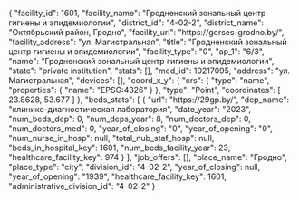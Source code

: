 {
    "facility_id": 1601,
    "facility_name": "Гродненский зональный центр гигиены и эпидемиологии",
    "district_id": "4-02-2",
    "district_name": "Октябрьский район, Гродно",
    "facility_url": "https:\/\/gorses-grodno.by\/",
    "facility_address": "ул. Магистральная",
    "title": "Гродненский зональный центр гигиены и эпидемиологии",
    "facility_type": "0",
    "ap_1": "6\/3",
    "name": "Гродненский зональный центр гигиены и эпидемиологии",
    "state": "private institution",
    "stats": [],
    "med_id": 10217095,
    "address": "ул. Магистральная",
    "devices": [],
    "coord_x_y": {
        "crs": {
            "type": "name",
            "properties": {
                "name": "EPSG:4326"
            }
        },
        "type": "Point",
        "coordinates": [
            23.8628,
            53.677
        ]
    },
    "beds_stats": [
        {
            "url": "https:\/\/29gp.by\/",
            "dep_name": "клинико-диагностическая лаборатория",
            "date_year": "2023",
            "num_beds_dep": 0,
            "num_deps_year": 8,
            "num_doctors_dep": 0,
            "num_doctors_med": 0,
            "year_of_closing": "0",
            "year_of_opening": "0",
            "num_nurse_in_hosp": null,
            "total_nub_staf_hosp": null,
            "beds_in_hospital_key": 1601,
            "num_beds_facility_year": 23,
            "healthcare_facility_key": 974
        }
    ],
    "job_offers": [],
    "place_name": "Гродно",
    "place_type": "city",
    "division_id": "4-02-2",
    "year_of_closing": null,
    "year_of_opening": "1939",
    "healthcare_facility_key": 1601,
    "administrative_division_id": "4-02-2"
}